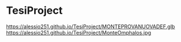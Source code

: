 # TesiProject
https://alessio251.github.io/TesiProject/MONTEPROVANUOVADEF.glb
https://alessio251.github.io/TesiProject/MonteOmphalos.jpg
